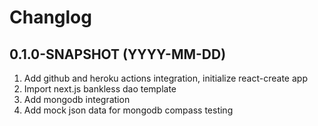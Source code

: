 # Changlog

## 0.1.0-SNAPSHOT (YYYY-MM-DD)

1. Add github and heroku actions integration, initialize react-create app
2. Import next.js bankless dao template
3. Add mongodb integration
4. Add mock json data for mongodb compass testing
